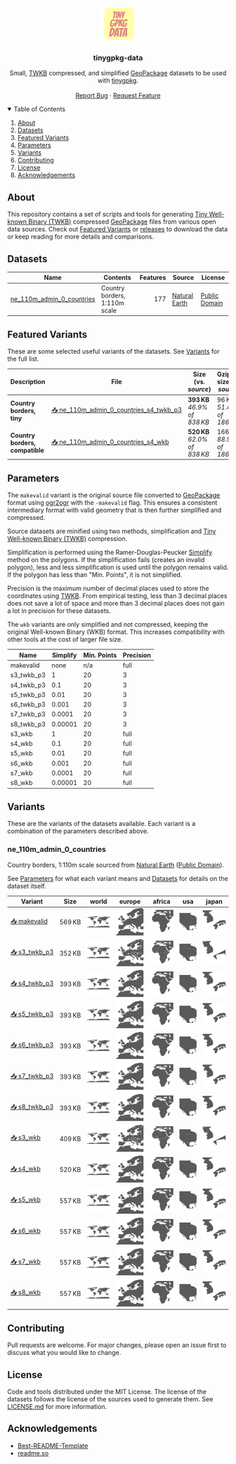 <!-- Generated from README.tmpl.md DO NOT EDIT -->


<br />
<p align="center">
  <a href="https://github.com/SmilyOrg/tinygpkg-data">
    <img src="assets/logo.png" alt="Logo" width="80" height="80">
  </a>

  <h3 align="center">tinygpkg-data</h3>

  <p align="center">
    Small, <a href="https://github.com/TWKB/Specification/blob/master/twkb.md">TWKB</a> compressed, and simplified <a href="http://www.geopackage.org/">GeoPackage</a> datasets to be used with <a href="https://github.com/SmilyOrg/tinygpkg-data/">tinygpkg</a>.
    <br />
    <br />
    <a href="https://github.com/SmilyOrg/tinygpkg-data/issues">Report Bug</a>
    ·
    <a href="https://github.com/SmilyOrg/tinygpkg-data/issues">Request Feature</a>
  </p>
</p>




<details open="open">
  <summary>Table of Contents</summary>
  <ol>
    <li><a href="#about">About</a></li>
    <li><a href="#datasets">Datasets</a></li>
    <li><a href="#featured-variants">Featured Variants</a></li>
    <li><a href="#parameters">Parameters</a></li>
    <li><a href="#variants">Variants</a></li>
    <li><a href="#contributing">Contributing</a></li>
    <li><a href="#license">License</a></li>
    <li><a href="#acknowledgements">Acknowledgements</a></li>
  </ol>
</details>



## About

This repository contains a set of scripts and tools for generating [Tiny
Well-known Binary (TWKB)] compressed [GeoPackage] files from various open data
sources. Check out [Featured Variants](#featured-variants) or [releases] to
download the data or keep reading for more details and comparisons.

[releases]: https://github.com/SmilyOrg/tinygpkg-data/releases

## Datasets

| Name                          | Contents                                | Features | Source          | License                            |
| ----------------------------- | --------------------------------------- | -------: | --------------- | ---------------------------------- |
| [ne_110m_admin_0_countries]   | Country borders, 1:110m scale           |      177 | [Natural Earth] | [Public Domain][ne-license]        |


[ne_110m_admin_0_countries]: #ne_110m_admin_0_countries
[ne_10m_admin_0_countries]: #ne_10m_admin_0_countries
[ne_10m_urban_areas_landscan]: #ne_10m_urban_areas_landscan
[geoBoundariesCGAZ_ADM0]: #geoboundariescgaz_adm0
[geoBoundariesCGAZ_ADM2]: #geoboundariescgaz_adm2

[Natural Earth]: https://www.naturalearthdata.com/
[geoBoundaries]: https://www.geoboundaries.org
[ne-license]: https://www.naturalearthdata.com/about/terms-of-use/
[gb-license]: https://www.geoboundaries.org/index.html#citation

## Featured Variants

These are some selected useful variants of the datasets. See
[Variants](#variants) for the full list.



| Description                             | File                                                       | Size (vs. _source_) | Gzipped size (vs. _source_) |
| --------------------------------------- | -------------------------------------------------------------- | ---- | -------------- |
| **Country borders, tiny** | [📥&nbsp;ne_110m_admin_0_countries_s4_twkb_p3](https://github.com/SmilyOrg/tinygpkg-data/releases/download/v0.1.0/ne_110m_admin_0_countries_s4_twkb_p3.gpkg) | **393 KB** <br> _46.9% of 838 KB_ | 96 KB <br> _51.4% of 186 KB_ |
| **Country borders, compatible** | [📥&nbsp;ne_110m_admin_0_countries_s4_wkb](https://github.com/SmilyOrg/tinygpkg-data/releases/download/v0.1.0/ne_110m_admin_0_countries_s4_wkb.gpkg) | **520 KB** <br> _62.0% of 838 KB_ | 166 KB <br> _88.9% of 186 KB_ |

## Parameters

The `makevalid` variant is the original source file converted to [GeoPackage]
format using [ogr2ogr] with the `-makevalid` flag. This ensures a consistent
intermediary format with valid geometry that is then further simplified and
compressed.

Source datasets are minified using two methods, simplification and [Tiny
Well-known Binary (TWKB)][TWKB] compression.

Simplification is performed using the Ramer-Douglas-Peucker [Simplify] method on
the polygons. If the simplification fails (creates an invalid polygon), less and
less simplification is used until the polygon remains valid. If the polygon has
less than "Min. Points", it is not simplified.

Precision is the maximum number of decimal places used to store the coordinates
using [TWKB]. From empirical testing, less than 3 decimal places does not save a
lot of space and more than 3 decimal places does not gain a lot in precision for
these datasets.

The `wkb` variants are only simplified and not compressed, keeping the original
Well-known Binary (WKB) format. This increases compatibility with other tools at
the cost of larger file size.

| Name       | Simplify | Min. Points | Precision |
| ---------- | -------- | ----------- | --------- |
| makevalid  | none     | n/a         | full      |
| s3_twkb_p3 | 1        | 20          | 3         |
| s4_twkb_p3 | 0.1      | 20          | 3         |
| s5_twkb_p3 | 0.01     | 20          | 3         |
| s6_twkb_p3 | 0.001    | 20          | 3         |
| s7_twkb_p3 | 0.0001   | 20          | 3         |
| s8_twkb_p3 | 0.00001  | 20          | 3         |
| s3_wkb     | 1        | 20          | full      |
| s4_wkb     | 0.1      | 20          | full      |
| s5_wkb     | 0.01     | 20          | full      |
| s6_wkb     | 0.001    | 20          | full      |
| s7_wkb     | 0.0001   | 20          | full      |
| s8_wkb     | 0.00001  | 20          | full      |

[TWKB]: https://github.com/TWKB/Specification/blob/master/twkb.md
[Simplify]: https://pkg.go.dev/github.com/peterstace/simplefeatures/geom#Geometry.Simplify
[ogr2ogr]: https://gdal.org/programs/ogr2ogr.html

## Variants

These are the variants of the datasets available. Each variant is a combination of the parameters described above.

### ne_110m_admin_0_countries

Country borders, 1:110m scale sourced from [Natural Earth] ([Public Domain][ne-license]).

See [Parameters](#parameters) for what each variant means and
[Datasets](#datasets) for details on the dataset itself.

| Variant | Size |  world |  europe |  africa |  usa |  japan | 
| --- | --- |  --- |  --- |  --- |  --- |  --- | 
| [📥&nbsp;makevalid](https://github.com/SmilyOrg/tinygpkg-data/releases/download/v0.1.0/ne_110m_admin_0_countries_makevalid.gpkg) | 569 KB | <a href="data/ne_110m_admin_0_countries_makevalid_world.png"><img src="data/ne_110m_admin_0_countries_makevalid_world.png"></a> | <a href="data/ne_110m_admin_0_countries_makevalid_europe.png"><img src="data/ne_110m_admin_0_countries_makevalid_europe.png"></a> | <a href="data/ne_110m_admin_0_countries_makevalid_africa.png"><img src="data/ne_110m_admin_0_countries_makevalid_africa.png"></a> | <a href="data/ne_110m_admin_0_countries_makevalid_usa.png"><img src="data/ne_110m_admin_0_countries_makevalid_usa.png"></a> | <a href="data/ne_110m_admin_0_countries_makevalid_japan.png"><img src="data/ne_110m_admin_0_countries_makevalid_japan.png"></a> | 
| [📥&nbsp;s3_twkb_p3](https://github.com/SmilyOrg/tinygpkg-data/releases/download/v0.1.0/ne_110m_admin_0_countries_s3_twkb_p3.gpkg) | 352 KB | <a href="data/ne_110m_admin_0_countries_roundtrip_s3_twkb_p3_world.png"><img src="data/ne_110m_admin_0_countries_roundtrip_s3_twkb_p3_world.png"></a> | <a href="data/ne_110m_admin_0_countries_roundtrip_s3_twkb_p3_europe.png"><img src="data/ne_110m_admin_0_countries_roundtrip_s3_twkb_p3_europe.png"></a> | <a href="data/ne_110m_admin_0_countries_roundtrip_s3_twkb_p3_africa.png"><img src="data/ne_110m_admin_0_countries_roundtrip_s3_twkb_p3_africa.png"></a> | <a href="data/ne_110m_admin_0_countries_roundtrip_s3_twkb_p3_usa.png"><img src="data/ne_110m_admin_0_countries_roundtrip_s3_twkb_p3_usa.png"></a> | <a href="data/ne_110m_admin_0_countries_roundtrip_s3_twkb_p3_japan.png"><img src="data/ne_110m_admin_0_countries_roundtrip_s3_twkb_p3_japan.png"></a> | 
| [📥&nbsp;s4_twkb_p3](https://github.com/SmilyOrg/tinygpkg-data/releases/download/v0.1.0/ne_110m_admin_0_countries_s4_twkb_p3.gpkg) | 393 KB | <a href="data/ne_110m_admin_0_countries_roundtrip_s4_twkb_p3_world.png"><img src="data/ne_110m_admin_0_countries_roundtrip_s4_twkb_p3_world.png"></a> | <a href="data/ne_110m_admin_0_countries_roundtrip_s4_twkb_p3_europe.png"><img src="data/ne_110m_admin_0_countries_roundtrip_s4_twkb_p3_europe.png"></a> | <a href="data/ne_110m_admin_0_countries_roundtrip_s4_twkb_p3_africa.png"><img src="data/ne_110m_admin_0_countries_roundtrip_s4_twkb_p3_africa.png"></a> | <a href="data/ne_110m_admin_0_countries_roundtrip_s4_twkb_p3_usa.png"><img src="data/ne_110m_admin_0_countries_roundtrip_s4_twkb_p3_usa.png"></a> | <a href="data/ne_110m_admin_0_countries_roundtrip_s4_twkb_p3_japan.png"><img src="data/ne_110m_admin_0_countries_roundtrip_s4_twkb_p3_japan.png"></a> | 
| [📥&nbsp;s5_twkb_p3](https://github.com/SmilyOrg/tinygpkg-data/releases/download/v0.1.0/ne_110m_admin_0_countries_s5_twkb_p3.gpkg) | 393 KB | <a href="data/ne_110m_admin_0_countries_roundtrip_s5_twkb_p3_world.png"><img src="data/ne_110m_admin_0_countries_roundtrip_s5_twkb_p3_world.png"></a> | <a href="data/ne_110m_admin_0_countries_roundtrip_s5_twkb_p3_europe.png"><img src="data/ne_110m_admin_0_countries_roundtrip_s5_twkb_p3_europe.png"></a> | <a href="data/ne_110m_admin_0_countries_roundtrip_s5_twkb_p3_africa.png"><img src="data/ne_110m_admin_0_countries_roundtrip_s5_twkb_p3_africa.png"></a> | <a href="data/ne_110m_admin_0_countries_roundtrip_s5_twkb_p3_usa.png"><img src="data/ne_110m_admin_0_countries_roundtrip_s5_twkb_p3_usa.png"></a> | <a href="data/ne_110m_admin_0_countries_roundtrip_s5_twkb_p3_japan.png"><img src="data/ne_110m_admin_0_countries_roundtrip_s5_twkb_p3_japan.png"></a> | 
| [📥&nbsp;s6_twkb_p3](https://github.com/SmilyOrg/tinygpkg-data/releases/download/v0.1.0/ne_110m_admin_0_countries_s6_twkb_p3.gpkg) | 393 KB | <a href="data/ne_110m_admin_0_countries_roundtrip_s6_twkb_p3_world.png"><img src="data/ne_110m_admin_0_countries_roundtrip_s6_twkb_p3_world.png"></a> | <a href="data/ne_110m_admin_0_countries_roundtrip_s6_twkb_p3_europe.png"><img src="data/ne_110m_admin_0_countries_roundtrip_s6_twkb_p3_europe.png"></a> | <a href="data/ne_110m_admin_0_countries_roundtrip_s6_twkb_p3_africa.png"><img src="data/ne_110m_admin_0_countries_roundtrip_s6_twkb_p3_africa.png"></a> | <a href="data/ne_110m_admin_0_countries_roundtrip_s6_twkb_p3_usa.png"><img src="data/ne_110m_admin_0_countries_roundtrip_s6_twkb_p3_usa.png"></a> | <a href="data/ne_110m_admin_0_countries_roundtrip_s6_twkb_p3_japan.png"><img src="data/ne_110m_admin_0_countries_roundtrip_s6_twkb_p3_japan.png"></a> | 
| [📥&nbsp;s7_twkb_p3](https://github.com/SmilyOrg/tinygpkg-data/releases/download/v0.1.0/ne_110m_admin_0_countries_s7_twkb_p3.gpkg) | 393 KB | <a href="data/ne_110m_admin_0_countries_roundtrip_s7_twkb_p3_world.png"><img src="data/ne_110m_admin_0_countries_roundtrip_s7_twkb_p3_world.png"></a> | <a href="data/ne_110m_admin_0_countries_roundtrip_s7_twkb_p3_europe.png"><img src="data/ne_110m_admin_0_countries_roundtrip_s7_twkb_p3_europe.png"></a> | <a href="data/ne_110m_admin_0_countries_roundtrip_s7_twkb_p3_africa.png"><img src="data/ne_110m_admin_0_countries_roundtrip_s7_twkb_p3_africa.png"></a> | <a href="data/ne_110m_admin_0_countries_roundtrip_s7_twkb_p3_usa.png"><img src="data/ne_110m_admin_0_countries_roundtrip_s7_twkb_p3_usa.png"></a> | <a href="data/ne_110m_admin_0_countries_roundtrip_s7_twkb_p3_japan.png"><img src="data/ne_110m_admin_0_countries_roundtrip_s7_twkb_p3_japan.png"></a> | 
| [📥&nbsp;s8_twkb_p3](https://github.com/SmilyOrg/tinygpkg-data/releases/download/v0.1.0/ne_110m_admin_0_countries_s8_twkb_p3.gpkg) | 393 KB | <a href="data/ne_110m_admin_0_countries_roundtrip_s8_twkb_p3_world.png"><img src="data/ne_110m_admin_0_countries_roundtrip_s8_twkb_p3_world.png"></a> | <a href="data/ne_110m_admin_0_countries_roundtrip_s8_twkb_p3_europe.png"><img src="data/ne_110m_admin_0_countries_roundtrip_s8_twkb_p3_europe.png"></a> | <a href="data/ne_110m_admin_0_countries_roundtrip_s8_twkb_p3_africa.png"><img src="data/ne_110m_admin_0_countries_roundtrip_s8_twkb_p3_africa.png"></a> | <a href="data/ne_110m_admin_0_countries_roundtrip_s8_twkb_p3_usa.png"><img src="data/ne_110m_admin_0_countries_roundtrip_s8_twkb_p3_usa.png"></a> | <a href="data/ne_110m_admin_0_countries_roundtrip_s8_twkb_p3_japan.png"><img src="data/ne_110m_admin_0_countries_roundtrip_s8_twkb_p3_japan.png"></a> | 
| [📥&nbsp;s3_wkb](https://github.com/SmilyOrg/tinygpkg-data/releases/download/v0.1.0/ne_110m_admin_0_countries_s3_wkb.gpkg) | 409 KB | <a href="data/ne_110m_admin_0_countries_s3_wkb_world.png"><img src="data/ne_110m_admin_0_countries_s3_wkb_world.png"></a> | <a href="data/ne_110m_admin_0_countries_s3_wkb_europe.png"><img src="data/ne_110m_admin_0_countries_s3_wkb_europe.png"></a> | <a href="data/ne_110m_admin_0_countries_s3_wkb_africa.png"><img src="data/ne_110m_admin_0_countries_s3_wkb_africa.png"></a> | <a href="data/ne_110m_admin_0_countries_s3_wkb_usa.png"><img src="data/ne_110m_admin_0_countries_s3_wkb_usa.png"></a> | <a href="data/ne_110m_admin_0_countries_s3_wkb_japan.png"><img src="data/ne_110m_admin_0_countries_s3_wkb_japan.png"></a> | 
| [📥&nbsp;s4_wkb](https://github.com/SmilyOrg/tinygpkg-data/releases/download/v0.1.0/ne_110m_admin_0_countries_s4_wkb.gpkg) | 520 KB | <a href="data/ne_110m_admin_0_countries_s4_wkb_world.png"><img src="data/ne_110m_admin_0_countries_s4_wkb_world.png"></a> | <a href="data/ne_110m_admin_0_countries_s4_wkb_europe.png"><img src="data/ne_110m_admin_0_countries_s4_wkb_europe.png"></a> | <a href="data/ne_110m_admin_0_countries_s4_wkb_africa.png"><img src="data/ne_110m_admin_0_countries_s4_wkb_africa.png"></a> | <a href="data/ne_110m_admin_0_countries_s4_wkb_usa.png"><img src="data/ne_110m_admin_0_countries_s4_wkb_usa.png"></a> | <a href="data/ne_110m_admin_0_countries_s4_wkb_japan.png"><img src="data/ne_110m_admin_0_countries_s4_wkb_japan.png"></a> | 
| [📥&nbsp;s5_wkb](https://github.com/SmilyOrg/tinygpkg-data/releases/download/v0.1.0/ne_110m_admin_0_countries_s5_wkb.gpkg) | 557 KB | <a href="data/ne_110m_admin_0_countries_s5_wkb_world.png"><img src="data/ne_110m_admin_0_countries_s5_wkb_world.png"></a> | <a href="data/ne_110m_admin_0_countries_s5_wkb_europe.png"><img src="data/ne_110m_admin_0_countries_s5_wkb_europe.png"></a> | <a href="data/ne_110m_admin_0_countries_s5_wkb_africa.png"><img src="data/ne_110m_admin_0_countries_s5_wkb_africa.png"></a> | <a href="data/ne_110m_admin_0_countries_s5_wkb_usa.png"><img src="data/ne_110m_admin_0_countries_s5_wkb_usa.png"></a> | <a href="data/ne_110m_admin_0_countries_s5_wkb_japan.png"><img src="data/ne_110m_admin_0_countries_s5_wkb_japan.png"></a> | 
| [📥&nbsp;s6_wkb](https://github.com/SmilyOrg/tinygpkg-data/releases/download/v0.1.0/ne_110m_admin_0_countries_s6_wkb.gpkg) | 557 KB | <a href="data/ne_110m_admin_0_countries_s6_wkb_world.png"><img src="data/ne_110m_admin_0_countries_s6_wkb_world.png"></a> | <a href="data/ne_110m_admin_0_countries_s6_wkb_europe.png"><img src="data/ne_110m_admin_0_countries_s6_wkb_europe.png"></a> | <a href="data/ne_110m_admin_0_countries_s6_wkb_africa.png"><img src="data/ne_110m_admin_0_countries_s6_wkb_africa.png"></a> | <a href="data/ne_110m_admin_0_countries_s6_wkb_usa.png"><img src="data/ne_110m_admin_0_countries_s6_wkb_usa.png"></a> | <a href="data/ne_110m_admin_0_countries_s6_wkb_japan.png"><img src="data/ne_110m_admin_0_countries_s6_wkb_japan.png"></a> | 
| [📥&nbsp;s7_wkb](https://github.com/SmilyOrg/tinygpkg-data/releases/download/v0.1.0/ne_110m_admin_0_countries_s7_wkb.gpkg) | 557 KB | <a href="data/ne_110m_admin_0_countries_s7_wkb_world.png"><img src="data/ne_110m_admin_0_countries_s7_wkb_world.png"></a> | <a href="data/ne_110m_admin_0_countries_s7_wkb_europe.png"><img src="data/ne_110m_admin_0_countries_s7_wkb_europe.png"></a> | <a href="data/ne_110m_admin_0_countries_s7_wkb_africa.png"><img src="data/ne_110m_admin_0_countries_s7_wkb_africa.png"></a> | <a href="data/ne_110m_admin_0_countries_s7_wkb_usa.png"><img src="data/ne_110m_admin_0_countries_s7_wkb_usa.png"></a> | <a href="data/ne_110m_admin_0_countries_s7_wkb_japan.png"><img src="data/ne_110m_admin_0_countries_s7_wkb_japan.png"></a> | 
| [📥&nbsp;s8_wkb](https://github.com/SmilyOrg/tinygpkg-data/releases/download/v0.1.0/ne_110m_admin_0_countries_s8_wkb.gpkg) | 557 KB | <a href="data/ne_110m_admin_0_countries_s8_wkb_world.png"><img src="data/ne_110m_admin_0_countries_s8_wkb_world.png"></a> | <a href="data/ne_110m_admin_0_countries_s8_wkb_europe.png"><img src="data/ne_110m_admin_0_countries_s8_wkb_europe.png"></a> | <a href="data/ne_110m_admin_0_countries_s8_wkb_africa.png"><img src="data/ne_110m_admin_0_countries_s8_wkb_africa.png"></a> | <a href="data/ne_110m_admin_0_countries_s8_wkb_usa.png"><img src="data/ne_110m_admin_0_countries_s8_wkb_usa.png"></a> | <a href="data/ne_110m_admin_0_countries_s8_wkb_japan.png"><img src="data/ne_110m_admin_0_countries_s8_wkb_japan.png"></a> | 
















## Contributing

Pull requests are welcome. For major changes, please open an issue first to
discuss what you would like to change.

## License

Code and tools distributed under the MIT License. The license of the datasets follows the license of the sources used to generate them. See [LICENSE.md](LICENSE.md) for more information.

## Acknowledgements
* [Best-README-Template](https://github.com/othneildrew/Best-README-Template)
* [readme.so](https://readme.so/)

[Tiny Well-known Binary (TWKB)]: https://github.com/TWKB/Specification/blob/master/twkb.md
[GeoPackage]: http://www.geopackage.org/
